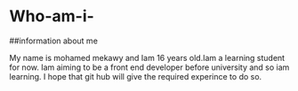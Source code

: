 # Who-am-i-

##information about me

My name is mohamed mekawy and Iam 16 years old.Iam a learning student for now. 
Iam aiming to be a front end developer before university and so iam learning.
I hope that git hub will give the required experince to do so.
